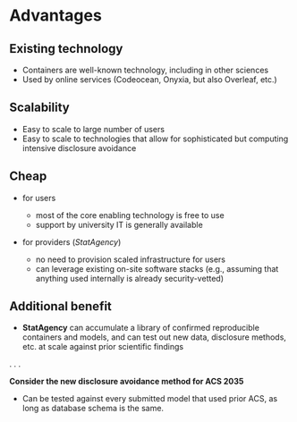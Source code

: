 # Advantages

## Existing technology

- Containers are well-known technology, including in other sciences 
- Used by online services (Codeocean, Onyxia, but also Overleaf, etc.)

## Scalability

- Easy to scale to large number of users
- Easy to scale to technologies that allow for sophisticated but computing intensive disclosure avoidance

## Cheap
  
- for users
  - most of the core enabling technology is free to use
  - support by university IT is generally available

- for providers (*StatAgency*)
  - no need to provision scaled infrastructure for users
  - can leverage existing on-site software stacks (e.g., assuming that anything used internally is already security-vetted)

## Additional benefit

- **StatAgency** can accumulate a library of confirmed reproducible containers and models, and can test out new data, disclosure methods, etc. at scale against prior scientific findings

. . . 

**Consider the new disclosure avoidance method for ACS 2035**

- Can be tested against every submitted model that used prior ACS, as long as database schema is the same.



